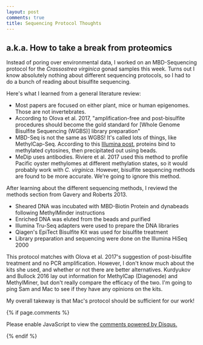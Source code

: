 ```yaml
---
layout: post
comments: true
title: Sequencing Protocol Thoughts
---
```


## a.k.a. How to take a break from proteomics

Instead of poring over environmental data, I worked on an MBD-Sequencing protocol for the *Crassostrea virginica* gonad samples this week. Turns out I know absolutely nothing about different sequencing protocols, so I had to do a bunch of reading about bisulfite sequencing.

Here's what I learned from a general literature review:

- Most papers are focused on either plant, mice or human epigenomes. Those are not invertebrates.
- According to Olova et al. 2017, "amplification-free and post-bisulfite procedures should become the gold standard for [Whole Genome Bisulfite Sequencing (WGBS)] library preparation"
- MBD-Seq is not the same as WGBS! It's called lots of things, like MethylCap-Seq. According to this [Illumina post](https://www.illumina.com/science/sequencing-method-explorer/kits-and-arrays/mbdcap-seq-methylcap-seq-mbd-seq-mbdcap-migs.html), proteins bind to methylated cytosines, then precipitated out using beads.
- MeDip uses antibodies. Riviere et al. 2017 used this method to profile Pacific oyster methylomes at different methylation states, so it would probably work with *C. virginica*. However, bisulfite sequencing methods are found to be more accurate. We're going to ignore this method.

After learning about the different sequencing methods, I reviewd the methods section from Gavery and Roberts 2013.

- Sheared DNA was incubated with MBD-Biotin Protein and dynabeads following MethylMinder instructions
- Enriched DNA was eluted from the beads and purified
- Illumina Tru-Seq adapters were used to prepare the DNA libraries
- Qiagen's EpiTect Bisulfite Kit was used for bisulfite treatment
- Library preparation and sequencing were done on the Illumina HiSeq 2000

This protocol matches with Olova et al. 2017's suggestion of post-bisulfite treatment and no PCR amplification. However, I don't know much about the kits she used, and whether or not there are better alternatives. Kurdyukov and Bullock 2016 lay out information for MethylCap (Diagenode) and MethylMiner, but don't really compare the efficacy of the two. I'm going to ping Sam and Mac to see if they have any opinions on the kits.

My overall takeway is that Mac's protocol should be sufficient for our work!

{% if page.comments %}

<div id="disqus_thread"></div>
<script>

/**
*  RECOMMENDED CONFIGURATION VARIABLES: EDIT AND UNCOMMENT THE SECTION BELOW TO INSERT DYNAMIC VALUES FROM YOUR PLATFORM OR CMS.
*  LEARN WHY DEFINING THESE VARIABLES IS IMPORTANT: https://disqus.com/admin/universalcode/#configuration-variables*/
/*
var disqus_config = function () {
this.page.url = PAGE_URL;  // Replace PAGE_URL with your page's canonical URL variable
this.page.identifier = PAGE_IDENTIFIER; // Replace PAGE_IDENTIFIER with your page's unique identifier variable
};
*/
(function() { // DON'T EDIT BELOW THIS LINE
var d = document, s = d.createElement('script');
s.src = 'https://the-responsible-grad-student.disqus.com/embed.js';
s.setAttribute('data-timestamp', +new Date());
(d.head || d.body).appendChild(s);
})();
</script>
<noscript>Please enable JavaScript to view the <a href="https://disqus.com/?ref_noscript">comments powered by Disqus.</a></noscript>

{% endif %}

<script id="dsq-count-scr" src="//the-responsible-grad-student.disqus.com/count.js" async></script>
